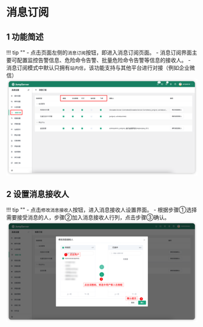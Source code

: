 # 消息订阅
## 1 功能简述
!!! tip ""
    - 点击页面左侧的`消息订阅`按钮，即进入消息订阅页面。
    - 消息订阅界面主要可配置监控告警信息、危险命令告警、批量危险命令告警等信息的接收人。
    - 消息订阅模式中默认只拥有`站内信`，该功能支持与其他平台进行对接（例如企业微信）
![message01](../../img/message01.png)

## 2 设置消息接收人
!!! tip ""
    - 点击`修改消息接收人`按钮，进入消息接收人设置界面。
    - 根据步骤①选择需要接受消息的人，步骤②加入消息接收人行列，点击步骤③确认。
![message02](../../img/message02.png)

